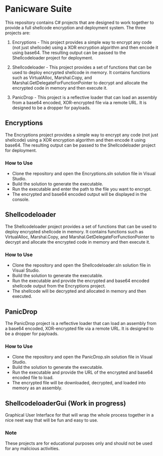 # Panicware Suite

This repository contains C# projects that are designed to work together to provide a full shellcode encryption and deployment system. The three projects are:

1. Encryptions - This project provides a simple way to encrypt any code (not just shellcode) using a XOR encryption algorithm and then encode it using base64. The resulting output can be passed to the Shellcodeloader project for deployment.

2. Shellcodeloader - This project provides a set of functions that can be used to deploy encrypted shellcode in memory. It contains functions such as VirtualAlloc, Marshal.Copy, and Marshal.GetDelegateForFunctionPointer to decrypt and allocate the encrypted code in memory and then execute it.

3. PanicDrop - This project is a reflective loader that can load an assembly from a base64 encoded, XOR-encrypted file via a remote URL. It is designed to be a dropper for payloads.

## Encryptions
The Encryptions project provides a simple way to encrypt any code (not just shellcode) using a XOR encryption algorithm and then encode it using base64. The resulting output can be passed to the Shellcodeloader project for deployment.

### How to Use
- Clone the repository and open the Encryptions.sln solution file in Visual Studio.
- Build the solution to generate the executable.
- Run the executable and enter the path to the file you want to encrypt.
- The encrypted and base64 encoded output will be displayed in the console.

## Shellcodeloader
The Shellcodeloader project provides a set of functions that can be used to deploy encrypted shellcode in memory. It contains functions such as VirtualAlloc, Marshal.Copy, and Marshal.GetDelegateForFunctionPointer to decrypt and allocate the encrypted code in memory and then execute it.

### How to Use
- Clone the repository and open the Shellcodeloader.sln solution file in Visual Studio.
- Build the solution to generate the executable.
- Run the executable and provide the encrypted and base64 encoded shellcode output from the Encryptions project.
- The shellcode will be decrypted and allocated in memory and then executed.

## PanicDrop
The PanicDrop project is a reflective loader that can load an assembly from a base64 encoded, XOR-encrypted file via a remote URL. It is designed to be a dropper for payloads.

### How to Use
- Clone the repository and open the PanicDrop.sln solution file in Visual Studio.
- Build the solution to generate the executable.
- Run the executable and provide the URL of the encrypted and base64 encoded file to load.
- The encrypted file will be downloaded, decrypted, and loaded into memory as an assembly.

## ShellcodeloaderGui (Work in progress)
Graphical User Interface for that will wrap the whole process together in a nice neet way that will be fun and easy to use.

### Note
These projects are for educational purposes only and should not be used for any malicious activities.
